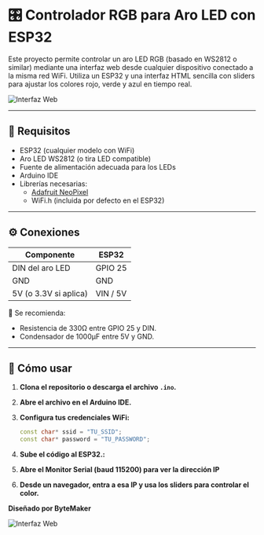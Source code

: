 # 🎛️ Controlador RGB para Aro LED con ESP32

Este proyecto permite controlar un aro LED RGB (basado en WS2812 o similar) mediante una interfaz web desde cualquier dispositivo conectado a la misma red WiFi. Utiliza un ESP32 y una interfaz HTML sencilla con sliders para ajustar los colores rojo, verde y azul en tiempo real.

![Interfaz Web](https://i.postimg.cc/7YtrVgQQ/web.jpg)

---

## 🧰 Requisitos

- ESP32 (cualquier modelo con WiFi)
- Aro LED WS2812 (o tira LED compatible)
- Fuente de alimentación adecuada para los LEDs
- Arduino IDE
- Librerías necesarias:
  - [Adafruit NeoPixel](https://github.com/adafruit/Adafruit_NeoPixel)
  - WiFi.h (incluida por defecto en el ESP32)

---

## ⚙️ Conexiones

| Componente           | ESP32     |
|----------------------|-----------|
| DIN del aro LED      | GPIO 25   |
| GND                  | GND       |
| 5V (o 3.3V si aplica)| VIN / 5V  |

🔧 Se recomienda:
- Resistencia de 330Ω entre GPIO 25 y DIN.
- Condensador de 1000µF entre 5V y GND.

---

## 🚀 Cómo usar

1. **Clona el repositorio o descarga el archivo `.ino`.**

2. **Abre el archivo en el Arduino IDE.**

3. **Configura tus credenciales WiFi:**
   ```cpp
   const char* ssid = "TU_SSID";
   const char* password = "TU_PASSWORD";

4. **Sube el código al ESP32.:**
   

5. **Abre el Monitor Serial (baud 115200) para ver la dirección IP**
   

6. **Desde un navegador, entra a esa IP y usa los sliders para controlar el color.**


**Diseñado por ByteMaker**
  
   ![Interfaz Web](https://i.postimg.cc/C1TMSjGx/Byte-Maker.png)
